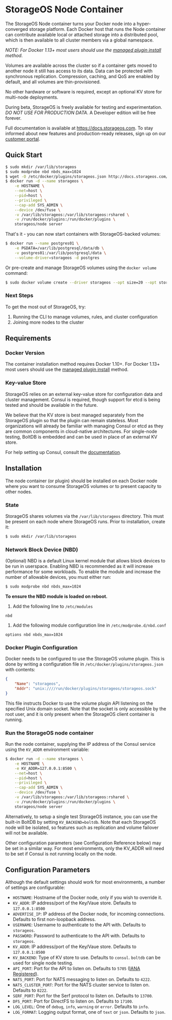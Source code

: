 # StorageOS Node Container

The StorageOS Node container turns your Docker node into a hyper-converged storage platform. Each Docker host that runs the Node container can contribute available local or attached storage into a distributed pool, which is then available to all cluster members via a global namespace.

_NOTE: For Docker 1.13+ most users should use the [managed plugin install](../plugin) method._

Volumes are available across the cluster so if a container gets moved to another node it still has access to its data. Data can be protected with synchronous replication. Compression, caching, and QoS are enabled by default, and all volumes are thin-provisioned.

No other hardware or software is required, except an optional KV store for multi-node deployments.

During beta, StorageOS is freely available for testing and experimentation. _DO NOT USE FOR PRODUCTION DATA_. A Developer edition will be free forever.

Full documentation is available at <https://docs.storageos.com>. To stay informed about new features and production-ready releases, sign up on our [customer portal](https://my.storageos.com).

## Quick Start

```bash
$ sudo mkdir /var/lib/storageos
$ sudo modprobe nbd nbds_max=1024
$ wget -O /etc/docker/plugins/storageos.json http://docs.storageos.com/assets/storageos.json
$ docker run -d --name storageos \
    -e HOSTNAME \
    --net=host \
    --pid=host \
    --privileged \
    --cap-add SYS_ADMIN \
    --device /dev/fuse \
    -v /var/lib/storageos:/var/lib/storageos:rshared \
    -v /run/docker/plugins:/run/docker/plugins \
    storageos/node server
```

That's it - you can now start containers with StorageOS-backed volumes:

```bash
$ docker run --name postgres01 \
    -e PGDATA=/var/lib/postgresql/data/db \
    -v postgres01:/var/lib/postgresql/data \
    --volume-driver=storageos -d postgres
```

Or pre-create and manage StorageOS volumes using the `docker volume` command:

```bash
$ sudo docker volume create --driver storageos --opt size=20 --opt storageos.feature.replicas=2 vol01
```

### Next Steps

To get the most out of StorageOS, try:

1. Running the CLI to manage volumes, rules, and cluster configuration
2. Joining more nodes to the cluster

## Requirements

### Docker Version

The container installation method requires Docker 1.10+. For Docker 1.13+ most users should use the [managed plugin install](../plugin) method.

### Key-value Store

StorageOS relies on an external key-value store for configuration data and cluster management. Consul is required, though support for etcd is being tested and should be available in the future.

We believe that the KV store is best managed separately from the StorageOS plugin so that the plugin can remain stateless. Most organizations will already be familiar with managing Consul or etcd as they are common components in cloud-native architectures. For single-node testing, BoltDB is embedded and can be used in place of an external KV store.

For help setting up Consul, consult the [documentation](https://hub.docker.com/_/consul/).

## Installation

The node container (or plugin) should be installed on each Docker node where you want to consume StorageOS volumes or to present capacity to other nodes.

### State

StorageOS shares volumes via the `/var/lib/storageos` directory. This must be present on each node where StorageOS runs. Prior to installation, create it:

```bash
$ sudo mkdir /var/lib/storageos
```

### Network Block Device (NBD)

(Optional) NBD is a default Linux kernel module that allows block devices to be run in userspace. Enabling NBD is recommended as it will increase performance for some workloads. To enable the module and increase the number of allowable devices, you must either run:

```bash
$ sudo modprobe nbd nbds_max=1024
```

**To ensure the NBD module is loaded on reboot.**

1. Add the following line to `/etc/modules`
```
nbd
```

1. Add the following module configuration line in `/etc/modprobe.d/nbd.conf`
```
options nbd nbds_max=1024
```

### Docker Plugin Configuration

Docker needs to be configured to use the StorageOS volume plugin. This is done by writing a configuration file in `/etc/docker/plugins/storageos.json` with contents:

```json
{
    "Name": "storageos",
    "Addr": "unix:////run/docker/plugins/storageos/storageos.sock"
}
```

This file instructs Docker to use the volume plugin API listening on the specified Unix domain socket. Note that the socket is only accessible by the root user, and it is only present when the StorageOS client container is running.

### Run the StorageOS node container

Run the node container, supplying the IP address of the Consul service using the `KV_ADDR` environment variable:

```bash
$ docker run -d --name storageos \
    -e HOSTNAME \
    -e KV_ADDR=127.0.0.1:8500 \
    --net=host \
    --pid=host \
    --privileged \
    --cap-add SYS_ADMIN \
    --device /dev/fuse \
    -v /var/lib/storageos:/var/lib/storageos:rshared \
    -v /run/docker/plugins:/run/docker/plugins \
    storageos/node server
```

Alternatively, to setup a single test StorageOS instance, you can use the built-in BoltDB by setting `KV_BACKEND=boltdb`. Note that each StorageOS node will be isolated, so features such as replication and volume failover will not be available.

Other configuration parameters (see Configuration Reference below) may be set in a similar way. For most environments, only the KV_ADDR will need to be set if Consul is not running locally on the node.

## Configuration Parameters

Although the default settings should work for most environments, a number of settings are configurable:

- `HOSTNAME`: Hostname of the Docker node, only if you wish to override it.
- `KV_ADDR`: IP address/port of the Key/Vaue store. Defaults to `127.0.0.1:8500`
- `ADVERTISE_IP`: IP address of the Docker node, for incoming connections. Defaults to first non-loopback address.
- `USERNAME`: Username to authenticate to the API with. Defaults to `storageos`.
- `PASSWORD`: Password to authenticate to the API with. Defaults to `storageos`.
- `KV_ADDR`: IP address/port of the Key/Vaue store. Defaults to `127.0.0.1:8500`
- `KV_BACKEND`: Type of KV store to use. Defaults to `consul`. `boltdb` can be used for single node testing.
- `API_PORT`: Port for the API to listen on. Defaults to `5705` ([IANA Registered](https://www.iana.org/assignments/service-names-port-numbers/service-names-port-numbers.xhtml?search=5705)).
- `NATS_PORT`: Port for NATS messaging to listen on. Defaults to `4222`.
- `NATS_CLUSTER_PORT`: Port for the NATS cluster service to listen on. Defaults to `8222`.
- `SERF_PORT`: Port for the Serf protocol to listen on. Defaults to `13700`.
- `DFS_PORT`: Port for DirectFS to listen on. Defaults to `17100`.
- `LOG_LEVEL`: One of `debug`, `info`, `warning` or `error`. Defaults to `info`.
- `LOG_FORMAT`: Logging output format, one of `text` or `json`. Defaults to `json`.
